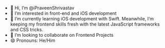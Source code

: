 - 👋 Hi, I’m @iPraveenShrivastav
- 👀 I’m interested in front-end and iOS development 
- 🌱 I’m currently learning iOS development with Swift. Meanwhile, I’m keeping my frontend skills fresh with the latest JavaScript frameworks and CSS tricks.
- 💞️ I’m looking to collaborate on Frontend Projects
- 😄 Pronouns: He/Him


<!---
iPraveenShrivastav/iPraveenShrivastav is a ✨ special ✨ repository because its `README.md` (this file) appears on your GitHub profile.
You can click the Preview link to take a look at your changes.
--->

